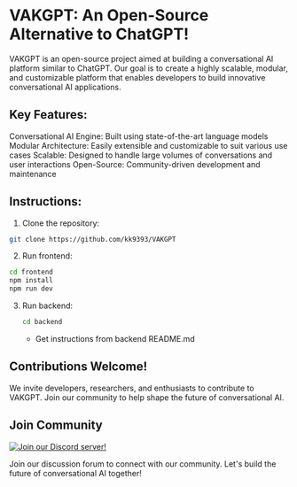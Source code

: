 # VAKGPT: An Open-Source Alternative to ChatGPT!

VAKGPT is an open-source project aimed at building a conversational AI platform similar to ChatGPT. Our goal is to create a highly scalable, modular, and customizable platform that enables developers to build innovative conversational AI applications.


## Key Features:

Conversational AI Engine: Built using state-of-the-art language models
Modular Architecture: Easily extensible and customizable to suit various use cases
Scalable: Designed to handle large volumes of conversations and user interactions
Open-Source: Community-driven development and maintenance


## Instructions:

1. Clone the repository:
```sh
git clone https://github.com/kk9393/VAKGPT
```


2. Run frontend:
```sh
cd frontend
npm install
npm run dev
```


3. Run backend:
    ```sh
    cd backend
    ```

    - Get instructions from backend README.md

## Contributions Welcome!

We invite developers, researchers, and enthusiasts to contribute to VAKGPT. Join our community to help shape the future of conversational AI.


## Join Community

[![Join our Discord server!](https://invidget.switchblade.xyz/3CS9a9YHfx)](https://discord.gg/3CS9a9YHfx)


Join our discussion forum to connect with our community. Let's build the future of conversational AI together!
